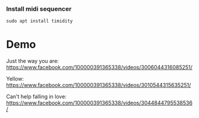 
### Install midi sequencer
`
sudo apt install timidity
`

# Demo
Just the way you are:
https://www.facebook.com/100000391365338/videos/3006044316085251/

Yellow:
https://www.facebook.com/100000391365338/videos/3010544315635251/

Can't help falling in love:
https://www.facebook.com/100000391365338/videos/3044844795538536/